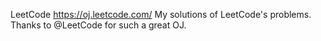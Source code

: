 LeetCode https://oj.leetcode.com/
My solutions of LeetCode's problems. Thanks to @LeetCode for such a great OJ.
